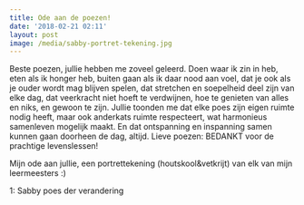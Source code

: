 ```yaml
---
title: Ode aan de poezen!
date: '2018-02-21 02:11'
layout: post
image: /media/sabby-portret-tekening.jpg
---
```

Beste poezen, jullie hebben me zoveel geleerd. Doen waar ik zin in heb, eten als ik honger heb, buiten gaan als ik daar nood aan voel, dat je ook als je ouder wordt mag blijven spelen, dat stretchen en soepelheid deel zijn van elke dag, dat veerkracht niet hoeft te verdwijnen, hoe te genieten van alles en niks, en gewoon te zijn.  Jullie toonden me dat elke poes zijn eigen ruimte nodig heeft, maar ook anderkats ruimte respecteert, wat harmonieus samenleven mogelijk maakt. En dat ontspanning en inspanning samen kunnen gaan doorheen de dag, altijd. Lieve poezen: BEDANKT voor de prachtige levenslessen!

Mijn ode aan jullie, een portrettekening (houtskool&vetkrijt) van elk van mijn leermeesters :) 


1: Sabby poes der verandering
